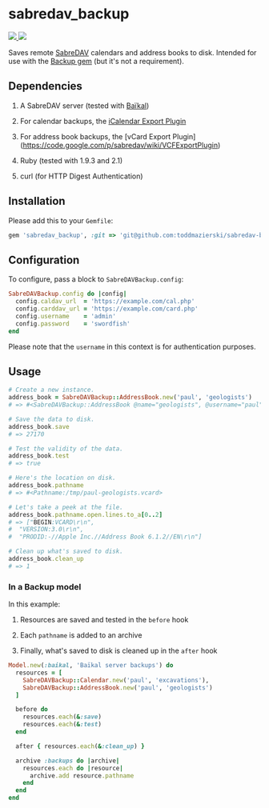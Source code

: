 # sabredav_backup

<a href='https://travis-ci.org/toddmazierski/sabredav-backup'>
  <img src='https://api.travis-ci.org/toddmazierski/sabredav-backup.png' />
</a>

<a href='https://codeclimate.com/github/toddmazierski/sabredav-backup'>
  <img src='https://codeclimate.com/github/toddmazierski/sabredav-backup.png' />
</a>

Saves remote [SabreDAV](http://sabredav.org/) calendars and address books to disk. Intended for use with the [Backup gem](http://meskyanichi.github.io/backup/v4/) (but it's not a requirement).

## Dependencies

  1. A SabreDAV server (tested with [Baïkal](http://baikal-server.com/))

  2. For calendar backups, the [iCalendar Export Plugin](http://sabredav.org/dav/ics-export-plugin/)

  3. For address book backups, the [vCard Export Plugin] (https://code.google.com/p/sabredav/wiki/VCFExportPlugin)

  4. Ruby (tested with 1.9.3 and 2.1)

  5. curl (for HTTP Digest Authentication)

## Installation

Please add this to your `Gemfile`:

```ruby
gem 'sabredav_backup', :git => 'git@github.com:toddmazierski/sabredav-backup.git', :ref => 'v0.0.1'
```

## Configuration

To configure, pass a block to `SabreDAVBackup.config`:

```ruby
SabreDAVBackup.config do |config|
  config.caldav_url  = 'https://example.com/cal.php'
  config.carddav_url = 'https://example.com/card.php'
  config.username    = 'admin'
  config.password    = 'swordfish'
end
```

Please note that the `username` in this context is for authentication purposes.

## Usage

```ruby
# Create a new instance.
address_book = SabreDAVBackup::AddressBook.new('paul', 'geologists')
# => #<SabreDAVBackup::AddressBook @name="geologists", @username="paul">

# Save the data to disk.
address_book.save
# => 27170

# Test the validity of the data.
address_book.test
# => true

# Here's the location on disk.
address_book.pathname
# => #<Pathname:/tmp/paul-geologists.vcard>

# Let's take a peek at the file.
address_book.pathname.open.lines.to_a[0..2]
# => ["BEGIN:VCARD\r\n",
#  "VERSION:3.0\r\n",
#  "PRODID:-//Apple Inc.//Address Book 6.1.2//EN\r\n"]

# Clean up what's saved to disk.
address_book.clean_up
# => 1
```

### In a Backup model

In this example:

  1. Resources are saved and tested in the `before` hook

  2. Each `pathname` is added to an archive

  3. Finally, what's saved to disk is cleaned up in the `after` hook

```ruby
Model.new(:baikal, 'Baïkal server backups') do
  resources = [
    SabreDAVBackup::Calendar.new('paul', 'excavations'),
    SabreDAVBackup::AddressBook.new('paul', 'geologists')
  ]

  before do
    resources.each(&:save)
    resources.each(&:test)
  end

  after { resources.each(&:clean_up) }

  archive :backups do |archive|
    resources.each do |resource|
      archive.add resource.pathname
    end
  end
end
```
